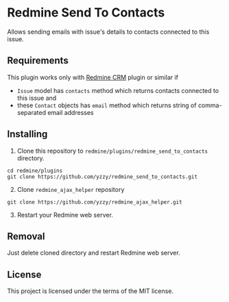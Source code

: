 # Redmine Send To Contacts

Allows sending emails with issue's details to contacts connected to this issue.

## Requirements

This plugin works only with [Redmine CRM](http://www.redmine.org/plugins/redmine_contacts) plugin or similar if

- ```Issue``` model has ```contacts``` method which returns contacts connected to this issue and
- these `Contact` objects has ```email``` method which returns string of comma-separated email addresses

## Installing

1. Clone this repository to `redmine/plugins/redmine_send_to_contacts` directory.
```
cd redmine/plugins
git clone https://github.com/yzzy/redmine_send_to_contacts.git
```
2. Clone `redmine_ajax_helper` repository
```
git clone https://github.com/yzzy/redmine_ajax_helper.git
```

3. Restart your Redmine web server.

## Removal

Just delete cloned directory and restart Redmine web server.

## License
This project is licensed under the terms of the MIT license.
